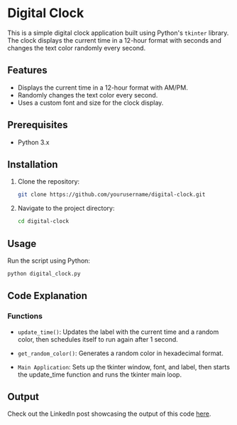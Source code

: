 # Digital Clock

This is a simple digital clock application built using Python's `tkinter` library. The clock displays the current time in a 12-hour format with seconds and changes the text color randomly every second.

## Features

- Displays the current time in a 12-hour format with AM/PM.
- Randomly changes the text color every second.
- Uses a custom font and size for the clock display.

## Prerequisites

- Python 3.x

## Installation

1. Clone the repository:

    ```bash
    git clone https://github.com/yourusername/digital-clock.git
    ```

2. Navigate to the project directory:

    ```bash
    cd digital-clock
    ```

## Usage

Run the script using Python:

```bash
python digital_clock.py
```

## Code Explanation

### Functions

- `update_time()`: Updates the label with the current time and a random color, then schedules itself to run again after 1 second.

- `get_random_color()`: Generates a random color in hexadecimal format.

- `Main Application`: Sets up the tkinter window, font, and label, then starts the update_time function and runs the tkinter main loop.

## Output

Check out the LinkedIn post showcasing the output of this code [here](https://www.linkedin.com/posts/aman-mogal_python-digital-connections-activity-7080837923046137857-_IB9?utm_source=share&utm_medium=member_desktop).
